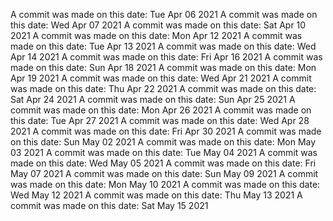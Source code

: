 A commit was made on this date: Tue Apr 06 2021
A commit was made on this date: Wed Apr 07 2021
A commit was made on this date: Sat Apr 10 2021
A commit was made on this date: Mon Apr 12 2021
A commit was made on this date: Tue Apr 13 2021
A commit was made on this date: Wed Apr 14 2021
A commit was made on this date: Fri Apr 16 2021
A commit was made on this date: Sun Apr 18 2021
A commit was made on this date: Mon Apr 19 2021
A commit was made on this date: Wed Apr 21 2021
A commit was made on this date: Thu Apr 22 2021
A commit was made on this date: Sat Apr 24 2021
A commit was made on this date: Sun Apr 25 2021
A commit was made on this date: Mon Apr 26 2021
A commit was made on this date: Tue Apr 27 2021
A commit was made on this date: Wed Apr 28 2021
A commit was made on this date: Fri Apr 30 2021
A commit was made on this date: Sun May 02 2021
A commit was made on this date: Mon May 03 2021
A commit was made on this date: Tue May 04 2021
A commit was made on this date: Wed May 05 2021
A commit was made on this date: Fri May 07 2021
A commit was made on this date: Sun May 09 2021
A commit was made on this date: Mon May 10 2021
A commit was made on this date: Wed May 12 2021
A commit was made on this date: Thu May 13 2021
A commit was made on this date: Sat May 15 2021
